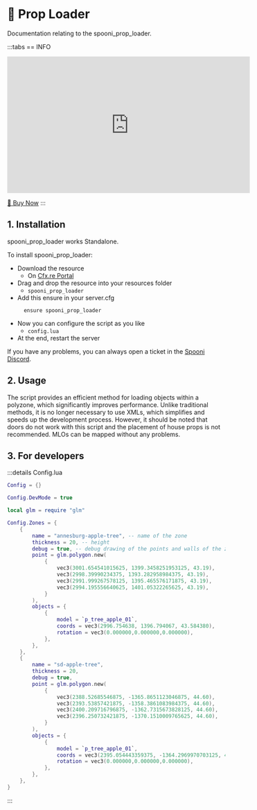 # 🧩 Prop Loader
Documentation relating to the spooni_prop_loader.

:::tabs
== INFO
<iframe width="560" height="315" src="https://www.youtube.com/embed/H83ZO_y2hdU?si=QoFrjKJwYYfuGScf" frameborder="0" allow="accelerometer; autoplay; clipboard-write; encrypted-media; gyroscope; picture-in-picture; web-share" referrerpolicy="strict-origin-when-cross-origin" allowfullscreen></iframe>

<a href="https://spooni-mapping.tebex.io/package/6284606" class="button-buy">🛒 Buy Now</a>
:::

## 1. Installation
spooni_prop_loader works Standalone. 

To install spooni_prop_loader:
- Download the resource
  - On [Cfx.re Portal](https://portal.cfx.re/)
- Drag and drop the resource into your resources folder
  - `spooni_prop_loader`
- Add this ensure in your server.cfg
  ```
    ensure spooni_prop_loader
  ```
- Now you can configure the script as you like
  - `config.lua`
- At the end, restart the server

If you have any problems, you can always open a ticket in the [Spooni Discord](https://discord.gg/spooni).

## 2. Usage
The script provides an efficient method for loading objects within a polyzone, which significantly improves performance. Unlike traditional methods, it is no longer necessary to use XMLs, which simplifies and speeds up the development process. 
However, it should be noted that doors do not work with this script and the placement of house props is not recommended. MLOs can be mapped without any problems.

## 3. For developers

:::details Config.lua
```lua
Config = {}

Config.DevMode = true

local glm = require "glm"

Config.Zones = {
    {
        name = "annesburg-apple-tree", -- name of the zone
        thickness = 20, -- height
        debug = true, -- debug drawing of the points and walls of the zone
        point = glm.polygon.new(
            {
                vec3(3001.654541015625, 1399.3458251953125, 43.19),
                vec3(2998.39990234375, 1393.282958984375, 43.19),
                vec3(2991.999267578125, 1395.465576171875, 43.19),
                vec3(2994.195556640625, 1401.05322265625, 43.19),
            }
        ),
        objects = {
            {
                model = `p_tree_apple_01`,
                coords = vec3(2996.754638, 1396.794067, 43.584380),
                rotation = vec3(0.000000,0.000000,0.000000),
            },
        },
    },
    {
        name = "sd-apple-tree",
        thickness = 20,
        debug = true,
        point = glm.polygon.new(
            {
                vec3(2388.52685546875, -1365.8651123046875, 44.60),
                vec3(2393.53857421875, -1358.3861083984375, 44.60),
                vec3(2400.209716796875, -1362.7315673828125, 44.60),
                vec3(2396.250732421875, -1370.1510009765625, 44.60),
            }
        ),
        objects = {
            {
                model = `p_tree_apple_01`,
                coords = vec3(2395.054443359375, -1364.2969970703125, 45.21649169921875),
                rotation = vec3(0.000000,0.000000,0.000000),
            },
        },
    },
}
```
:::
